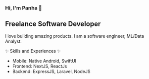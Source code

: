 ### Hi, I'm Panha 👋

## Freelance Software Developer

I love building amazing products.
I am a software engineer, ML/Data Analyst.

✨ Skills and Experiences ✨

- Mobile: Native Android, SwiftUI
- Frontend: NextJS, ReactJs
- Backend: ExpressJS, Laravel, NodeJS
